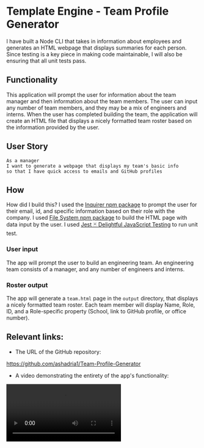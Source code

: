 # Template Engine - Team Profile Generator

I have built a Node CLI that takes in information about employees and generates an HTML webpage that displays summaries for each person. Since testing is a key piece in making code maintainable, I will also be ensuring that all unit tests pass.

## Functionality

This application will prompt the user for information about the team manager and then information about the team members. The user can input any number of team members, and they may be a mix of engineers and interns. When the user has completed building the team, the application will create an HTML file that displays a nicely formatted team roster based on the information provided by the user.

## User Story

```
As a manager
I want to generate a webpage that displays my team's basic info
so that I have quick access to emails and GitHub profiles
```

## How

How did I build this? I used the [Inquirer npm package](https://github.com/SBoudrias/Inquirer.js/) to prompt the user for their email, id, and specific information based on their role with the company. I used [File System npm package](https://github.com/OptimalBits/fs.js) to build the HTML page with data input by the user. I used [Jest 🃏 Delightful JavaScript Testing](https://www.npmjs.com/package/jest) to run unit test.

### User input

The app will prompt the user to build an engineering team. An engineering
team consists of a manager, and any number of engineers and interns.

### Roster output

The app will generate a `team.html` page in the `output` directory, that displays a nicely formatted team roster. Each team member will display Name, Role, ID, and a Role-specific property (School, link to GitHub profile, or office number).

## Relevant links:

- The URL of the GitHub repository:

https://github.com/ashadria1/Team-Profile-Generator

- A video demonstrating the entirety of the app's functionality:

![Team Profile Generator Demo](https://github.com/ashadria1/Team-Profile-Generator/blob/main/Develop/Assets/Team-Profile-Generator-Demo.wmv "Team Profile Generator Demo")
